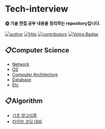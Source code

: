# Tech-interview
#### **🌞 기술 면접 공부 내용을 정리하는 repository입니다.**  

[![author](https://img.shields.io/badge/Author-JuyeolRyu-blue.svg)](https://github.com/JuyeolRyu)
[![Hits](https://hits.seeyoufarm.com/api/count/incr/badge.svg?url=https%3A%2F%2Fgithub.com%2Fhaesoo9410&count_bg=%23EB8B10&title_bg=%23684327&icon=&icon_color=%23E7E7E7&title=VISIT&edge_flat=false)](https://github.com/JuyeolRyu/tech-interview)
[![contributors](https://img.shields.io/badge/Contributors-2-red.svg)](https://github.com/JuyeolRyu/tech-interview/graphs/contributors)
[![Velog Badge](http://img.shields.io/badge/-Velog-20c997?style=flat&link=https://velog.io/@co_mong)](https://velog.io/@co_mong)

## 📋Computer Science  
- [Network](https://github.com/JuyeolRyu/tech-interview/blob/main/tech/NETWORK.md)  
- [OS](https://github.com/JuyeolRyu/tech-interview/blob/main/tech/OS.md)
- [Computer Architecture](https://github.com/JuyeolRyu/tech-interview/blob/main/tech/CA.md)
- [Database](https://github.com/JuyeolRyu/tech-interview/blob/main/tech/DB.md)
- [Etc](https://github.com/JuyeolRyu/tech-interview/blob/main/tech/common.md)

## 📋Algorithm  
- [기초 알고리즘](https://github.com/JuyeolRyu/tech-interview/blob/main/code-interview/CODE.md)
- [라이브 코딩 대비](https://github.com/JuyeolRyu/tech-interview/blob/main/code-interview/Code2.md)
